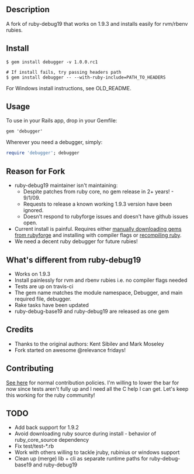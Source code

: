 ## Description
A fork of ruby-debug19 that works on 1.9.3 and installs easily for rvm/rbenv rubies.

## Install

    $ gem install debugger -v 1.0.0.rc1

    # If install fails, try passing headers path
    $ gem install debugger -- --with-ruby-include=PATH_TO_HEADERS

For Windows install instructions, see OLD\_README.

## Usage

To use in your Rails app, drop in your Gemfile:

    gem 'debugger'

Wherever you need a debugger, simply:
```ruby
require 'debugger'; debugger
```

## Reason for Fork

* ruby-debug19 maintainer isn't maintaining:
  * Despite patches from ruby core, no gem release in 2+ years! - 9/1/09.
  * Requests to release a known working 1.9.3 version have been ignored.
  * Doesn't respond to rubyforge issues and doesn't have github issues open.
* Current install is painful. Requires either [manually downloading gems from rubyforge](
  http://blog.wyeworks.com/2011/11/1/ruby-1-9-3-and-ruby-debug) and installing with compiler flags
  or [recompiling
  ruby](http://blog.sj26.com/post/12146951658/updated-using-ruby-debug-on-ruby-1-9-3-p0).
* We need a decent ruby debugger for future rubies!

## What's different from ruby-debug19

* Works on 1.9.3
* Install painlessly for rvm and rbenv rubies i.e. no compiler flags needed
* Tests are up on travis-ci
* The gem name matches the module namespace, Debugger, and main required file, debugger.
* Rake tasks have been updated
* ruby-debug-base19 and ruby-debug19 are released as one gem

## Credits

* Thanks to the original authors: Kent Sibilev and Mark Moseley
* Fork started on awesome @relevance fridays!

## Contributing
[See here](http://tagaholic.me/contributing.html) for normal contribution policies. I'm willing to
lower the bar for now since tests aren't fully up and I need all the C help I can get. Let's keep
this working for the ruby community!

## TODO

* Add back support for 1.9.2
* Avoid downloading ruby source during install - behavior of ruby_core_source dependency
* Fix test/test-*.rb
* Work with others willing to tackle jruby, rubinius or windows support
* Clean up (merge) lib + cli as separate runtime paths for ruby-debug-base19 and ruby-debug19
